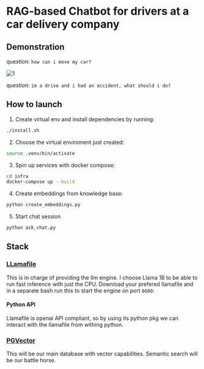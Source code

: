 # RAG-based Chatbot for drivers at a car delivery company

## Demonstration

question:
`how can i move my car?`

![[1]()](https://github.com/user-attachments/assets/981a40b4-a8a9-457e-916b-173d42a39a2e)



question: `im a drive and i had an accident, what should i do?`



## How to launch

1.  Create virtual env and install dependencies by running:

```bash
./install.sh
```

2. Choose the virtual enviroment just created:

```bash
source .venv/bin/activate
```

3. Spin up services with docker compose:

```bash
cd infra
docker-compose up --build
```

4. Create embeddings from knowledge base:

```bash
python create_embeddings.py
```

5. Start chat session

```bash
python ask_chat.py
```

## Stack

### [LLamafile](https://github.com/Mozilla-Ocho/llamafile)

This is in charge of providing the llm engine. I choose Llama 1B to be able to run fast inference with just the CPU.
Download your prefered llamafile and in a separate bash run this to start the engine on port `8080`:

#### Python API

Llamafile is openai API compliant, so by using its python pkg we can interact with the llamafile from withing python.

### [PGVector](https://github.com/pgvector/pgvector)

This will be our main database with vector capabilities. Semantic search will be our battle horse.
